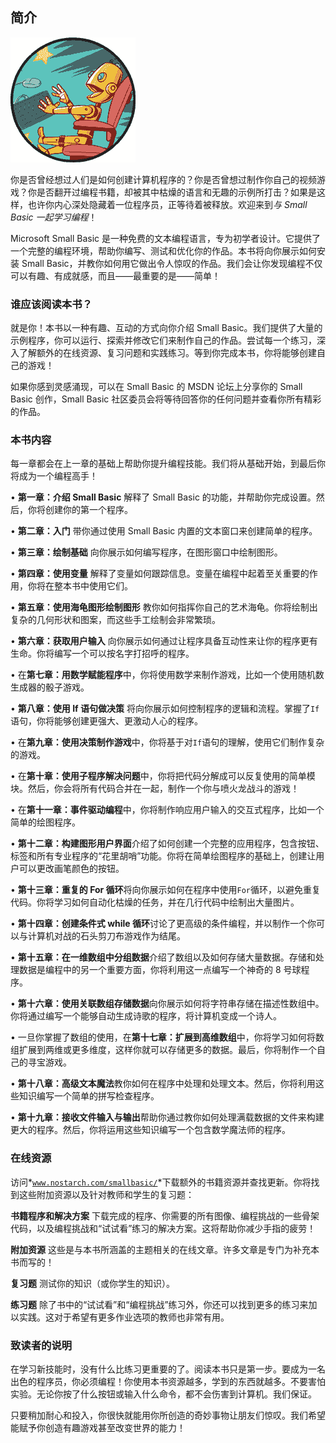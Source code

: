 ## 简介

![image](img/common01.jpg)

你是否曾经想过人们是如何创建计算机程序的？你是否曾想过制作你自己的视频游戏？你是否翻开过编程书籍，却被其中枯燥的语言和无趣的示例所打击？如果是这样，也许你内心深处隐藏着一位程序员，正等待着被释放。欢迎来到*与 Small Basic 一起学习编程*！

Microsoft Small Basic 是一种免费的文本编程语言，专为初学者设计。它提供了一个完整的编程环境，帮助你编写、测试和优化你的作品。本书将向你展示如何安装 Small Basic，并教你如何用它做出令人惊叹的作品。我们会让你发现编程不仅可以有趣、有成就感，而且——最重要的是——简单！

### 谁应该阅读本书？

就是你！本书以一种有趣、互动的方式向你介绍 Small Basic。我们提供了大量的示例程序，你可以运行、探索并修改它们来制作自己的作品。尝试每一个练习，深入了解额外的在线资源、复习问题和实践练习。等到你完成本书，你将能够创建自己的游戏！

如果你感到灵感涌现，可以在 Small Basic 的 MSDN 论坛上分享你的 Small Basic 创作，Small Basic 社区委员会将等待回答你的任何问题并查看你所有精彩的作品。

### 本书内容

每一章都会在上一章的基础上帮助你提升编程技能。我们将从基础开始，到最后你将成为一个编程高手！

• **第一章：介绍 Small Basic** 解释了 Small Basic 的功能，并帮助你完成设置。然后，你将创建你的第一个程序。

• **第二章：入门** 带你通过使用 Small Basic 内置的文本窗口来创建简单的程序。

• **第三章：绘制基础** 向你展示如何编写程序，在图形窗口中绘制图形。

• **第四章：使用变量** 解释了变量如何跟踪信息。变量在编程中起着至关重要的作用，你将在整本书中使用它们。

• **第五章：使用海龟图形绘制图形** 教你如何指挥你自己的艺术海龟。你将绘制出复杂的几何形状和图案，而这些手工绘制会非常繁琐。

• **第六章：获取用户输入** 向你展示如何通过让程序具备互动性来让你的程序更有生命。你将编写一个可以按名字打招呼的程序。

• 在**第七章：用数学赋能程序**中，你将使用数学来制作游戏，比如一个使用随机数生成器的骰子游戏。

• **第八章：使用 If 语句做决策** 将向你展示如何控制程序的逻辑和流程。掌握了`If`语句，你将能够创建更强大、更激动人心的程序。

• 在**第九章：使用决策制作游戏**中，你将基于对`If`语句的理解，使用它们制作复杂的游戏。

• 在**第十章：使用子程序解决问题**中，你将把代码分解成可以反复使用的简单模块。然后，你会将所有代码合并在一起，制作一个你与喷火龙战斗的游戏！

• 在**第十一章：事件驱动编程**中，你将制作响应用户输入的交互式程序，比如一个简单的绘图程序。

• **第十二章：构建图形用户界面**介绍了如何创建一个完整的应用程序，包含按钮、标签和所有专业程序的“花里胡哨”功能。你将在简单绘图程序的基础上，创建让用户可以更改画笔颜色的按钮。

• **第十三章：重复的 For 循环**将向你展示如何在程序中使用`For`循环，以避免重复代码。你将学习如何自动化枯燥的任务，并在几行代码中绘制出大量图片。

• **第十四章：创建条件式 while 循环**讨论了更高级的条件编程，并以制作一个你可以与计算机对战的石头剪刀布游戏作为结尾。

• **第十五章：在一维数组中分组数据**介绍了数组以及如何存储大量数据。存储和处理数据是编程中的另一个重要方面，你将利用这一点编写一个神奇的 8 号球程序。

• **第十六章：使用关联数组存储数据**向你展示如何将字符串存储在描述性数组中。你将通过编写一个能够自动生成诗歌的程序，将计算机变成一个诗人。

• 一旦你掌握了数组的使用，在**第十七章：扩展到高维数组**中，你将学习如何将数组扩展到两维或更多维度，这样你就可以存储更多的数据。最后，你将制作一个自己的寻宝游戏。

• **第十八章：高级文本魔法**教你如何在程序中处理和处理文本。然后，你将利用这些知识编写一个简单的拼写检查程序。

• **第十九章：接收文件输入与输出**帮助你通过教你如何处理满载数据的文件来构建更大的程序。然后，你将运用这些知识编写一个包含数学魔法师的程序。

### 在线资源

访问*[`www.nostarch.com/smallbasic/`](http://www.nostarch.com/smallbasic/)*下载额外的书籍资源并查找更新。你将找到这些附加资源以及针对教师和学生的复习题：

**书籍程序和解决方案** 下载完成的程序、你需要的所有图像、编程挑战的一些骨架代码，以及编程挑战和“试试看”练习的解决方案。这将帮助你减少手指的疲劳！

**附加资源** 这些是与本书所涵盖的主题相关的在线文章。许多文章是专门为补充本书而写的！

**复习题** 测试你的知识（或你学生的知识）。

**练习题** 除了书中的“试试看”和“编程挑战”练习外，你还可以找到更多的练习来加以实践。这对于希望有更多作业选项的教师也非常有用。

### 致读者的说明

在学习新技能时，没有什么比练习更重要的了。阅读本书只是第一步。要成为一名出色的程序员，你必须编程！你使用本书资源越多，学到的东西就越多。不要害怕实验。无论你按了什么按钮或输入什么命令，都不会伤害到计算机。我们保证。

只要稍加耐心和投入，你很快就能用你所创造的奇妙事物让朋友们惊叹。我们希望能赋予你创造有趣游戏甚至改变世界的能力！
